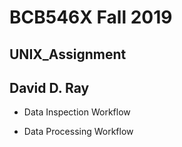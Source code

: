 # BCB546X Fall 2019

## UNIX_Assignment

## David D. Ray

* Data Inspection Workflow

* Data Processing Workflow



